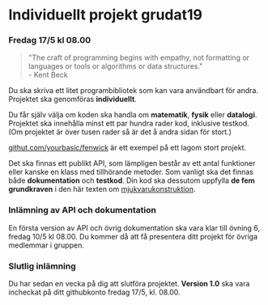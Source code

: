 # Individuellt projekt grudat19
### Fredag 17/5 kl 08.00

> "The craft of programming begins with empathy, not formatting or languages or tools or algorithms or data structures."<br> - Kent Beck

Du ska skriva ett litet programbibliotek som kan vara användbart för andra.
Projektet ska genomföras **individuellt**.

Du får själv välja om koden ska handla om **matematik**, **fysik** eller **datalogi**.
Projektet ska innehålla minst ett par hundra rader kod, inklusive testkod.
(Om projektet är över tusen rader så är det å andra sidan för stort.)

[githut.com/yourbasic/fenwick](https://github.com/yourbasic/fenwick) är ett
exempel på ett lagom stort projekt.

Det ska finnas ett publikt API, som lämpligen består av ett antal funktioner
eller kanske en klass med tillhörande metoder. Som vanligt ska det finnas
både **dokumentation** och **testkod**.
Din kod ska dessutom uppfylla **de fem grundkraven** i den här
texten om [mjukvarukonstruktion](http://yourbasic.org/algorithms/your-basic-api/).

### Inlämning av API och dokumentation

En första version av API och övrig dokumentation ska vara klar till övning 6,
fredag 10/5 kl&nbsp;08.00. Du kommer då att få presentera ditt projekt för övriga medlemmar
i gruppen.

### Slutlig inlämning

Du har sedan en vecka på dig att slutföra projektet.
**Version 1.0** ska vara incheckat på ditt githubkonto fredag 17/5, kl.&nbsp;08.00.
